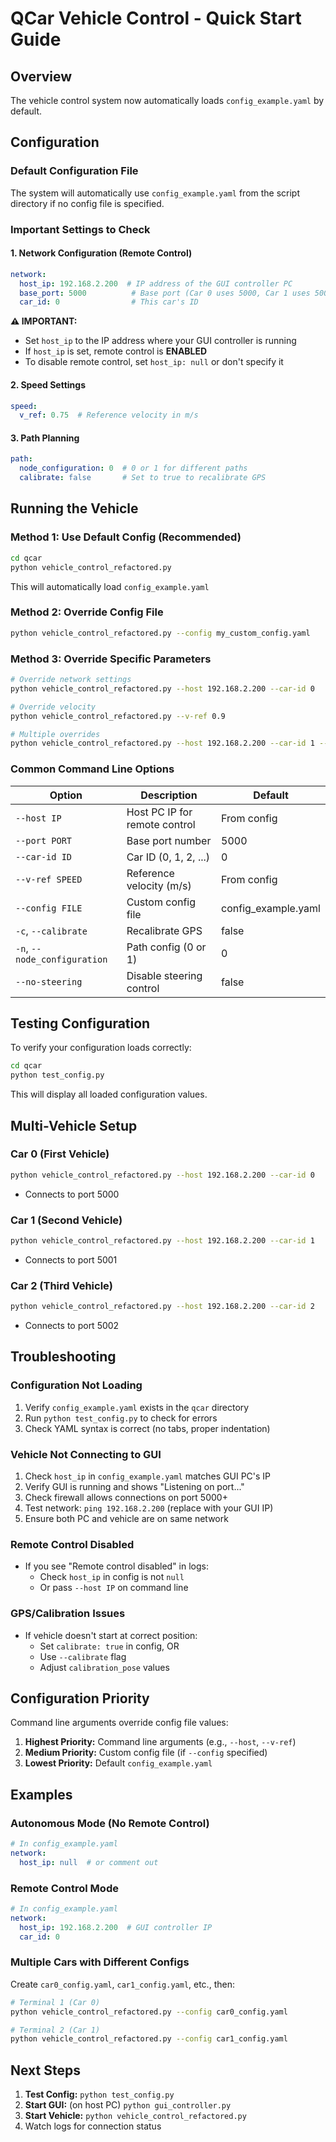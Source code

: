 # QCar Vehicle Control - Quick Start Guide

## Overview
The vehicle control system now automatically loads `config_example.yaml` by default.

## Configuration

### Default Configuration File
The system will automatically use `config_example.yaml` from the script directory if no config file is specified.

### Important Settings to Check

#### 1. Network Configuration (Remote Control)
```yaml
network:
  host_ip: 192.168.2.200  # IP address of the GUI controller PC
  base_port: 5000          # Base port (Car 0 uses 5000, Car 1 uses 5001, etc.)
  car_id: 0                # This car's ID
```

**⚠️ IMPORTANT:** 
- Set `host_ip` to the IP address where your GUI controller is running
- If `host_ip` is set, remote control is **ENABLED**
- To disable remote control, set `host_ip: null` or don't specify it

#### 2. Speed Settings
```yaml
speed:
  v_ref: 0.75  # Reference velocity in m/s
```

#### 3. Path Planning
```yaml
path:
  node_configuration: 0  # 0 or 1 for different paths
  calibrate: false       # Set to true to recalibrate GPS
```

## Running the Vehicle

### Method 1: Use Default Config (Recommended)
```bash
cd qcar
python vehicle_control_refactored.py
```
This will automatically load `config_example.yaml`

### Method 2: Override Config File
```bash
python vehicle_control_refactored.py --config my_custom_config.yaml
```

### Method 3: Override Specific Parameters
```bash
# Override network settings
python vehicle_control_refactored.py --host 192.168.2.200 --car-id 0

# Override velocity
python vehicle_control_refactored.py --v-ref 0.9

# Multiple overrides
python vehicle_control_refactored.py --host 192.168.2.200 --car-id 1 --v-ref 0.8
```

### Common Command Line Options

| Option | Description | Default |
|--------|-------------|---------|
| `--host IP` | Host PC IP for remote control | From config |
| `--port PORT` | Base port number | 5000 |
| `--car-id ID` | Car ID (0, 1, 2, ...) | 0 |
| `--v-ref SPEED` | Reference velocity (m/s) | From config |
| `--config FILE` | Custom config file | config_example.yaml |
| `-c`, `--calibrate` | Recalibrate GPS | false |
| `-n`, `--node_configuration` | Path config (0 or 1) | 0 |
| `--no-steering` | Disable steering control | false |

## Testing Configuration

To verify your configuration loads correctly:

```bash
cd qcar
python test_config.py
```

This will display all loaded configuration values.

## Multi-Vehicle Setup

### Car 0 (First Vehicle)
```bash
python vehicle_control_refactored.py --host 192.168.2.200 --car-id 0
```
- Connects to port 5000

### Car 1 (Second Vehicle)
```bash
python vehicle_control_refactored.py --host 192.168.2.200 --car-id 1
```
- Connects to port 5001

### Car 2 (Third Vehicle)
```bash
python vehicle_control_refactored.py --host 192.168.2.200 --car-id 2
```
- Connects to port 5002

## Troubleshooting

### Configuration Not Loading
1. Verify `config_example.yaml` exists in the `qcar` directory
2. Run `python test_config.py` to check for errors
3. Check YAML syntax is correct (no tabs, proper indentation)

### Vehicle Not Connecting to GUI
1. Check `host_ip` in `config_example.yaml` matches GUI PC's IP
2. Verify GUI is running and shows "Listening on port..."
3. Check firewall allows connections on port 5000+
4. Test network: `ping 192.168.2.200` (replace with your GUI IP)
5. Ensure both PC and vehicle are on same network

### Remote Control Disabled
- If you see "Remote control disabled" in logs:
  - Check `host_ip` in config is not `null`
  - Or pass `--host IP` on command line

### GPS/Calibration Issues
- If vehicle doesn't start at correct position:
  - Set `calibrate: true` in config, OR
  - Use `--calibrate` flag
  - Adjust `calibration_pose` values

## Configuration Priority

Command line arguments override config file values:

1. **Highest Priority:** Command line arguments (e.g., `--host`, `--v-ref`)
2. **Medium Priority:** Custom config file (if `--config` specified)
3. **Lowest Priority:** Default `config_example.yaml`

## Examples

### Autonomous Mode (No Remote Control)
```yaml
# In config_example.yaml
network:
  host_ip: null  # or comment out
```

### Remote Control Mode
```yaml
# In config_example.yaml
network:
  host_ip: 192.168.2.200  # GUI controller IP
  car_id: 0
```

### Multiple Cars with Different Configs
Create `car0_config.yaml`, `car1_config.yaml`, etc., then:
```bash
# Terminal 1 (Car 0)
python vehicle_control_refactored.py --config car0_config.yaml

# Terminal 2 (Car 1)
python vehicle_control_refactored.py --config car1_config.yaml
```

## Next Steps

1. **Test Config:** `python test_config.py`
2. **Start GUI:** (on host PC) `python gui_controller.py`
3. **Start Vehicle:** `python vehicle_control_refactored.py`
4. Watch logs for connection status
